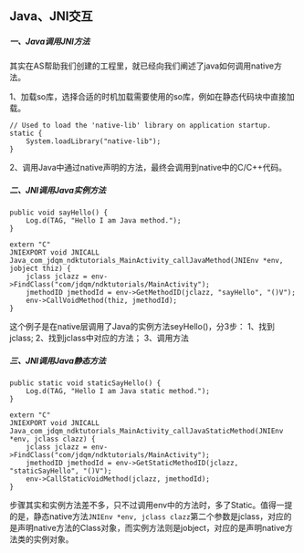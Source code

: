 ## Java、JNI交互

##### 一、Java调用JNI方法
其实在AS帮助我们创建的工程里，就已经向我们阐述了java如何调用native方法。

1、加载so库，选择合适的时机加载需要使用的so库，例如在静态代码块中直接加载。
```
// Used to load the 'native-lib' library on application startup.
static {
    System.loadLibrary("native-lib");
}
```

2、调用Java中通过native声明的方法，最终会调用到native中的C/C++代码。

##### 二、JNI调用Java实例方法

```
public void sayHello() {
    Log.d(TAG, "Hello I am Java method.");
}

```

```
extern "C" 
JNIEXPORT void JNICALL
Java_com_jdqm_ndktutorials_MainActivity_callJavaMethod(JNIEnv *env, jobject thiz) {
    jclass jclazz = env->FindClass("com/jdqm/ndktutorials/MainActivity");
    jmethodID jmethodId = env->GetMethodID(jclazz, "sayHello", "()V");
    env->CallVoidMethod(thiz, jmethodId);
}
```

这个例子是在native层调用了Java的实例方法seyHello()，分3步：
1、找到jclass;
2、找到jclass中对应的方法；
3、调用方法

##### 三、JNI调用Java静态方法
```
public static void staticSayHello() {
    Log.d(TAG, "Hello I am Java static method.");
}
```

```
extern "C"
JNIEXPORT void JNICALL
Java_com_jdqm_ndktutorials_MainActivity_callJavaStaticMethod(JNIEnv *env, jclass clazz) {
    jclass jclazz = env->FindClass("com/jdqm/ndktutorials/MainActivity");
    jmethodID jmethodId = env->GetStaticMethodID(jclazz, "staticSayHello", "()V");
    env->CallStaticVoidMethod(jclazz, jmethodId);
}
```
步骤其实和实例方法差不多，只不过调用env中的方法时，多了Static。值得一提的是，静态native方法```JNIEnv *env, jclass clazz```第二个参数是jclass，对应的是声明native方法的Class对象，而实例方法则是jobject，对应的是声明native方法类的实例对象。







